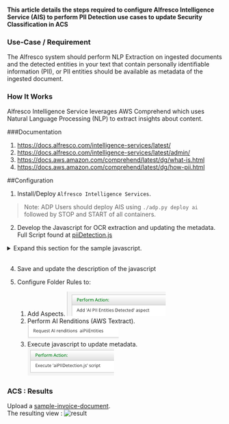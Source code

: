 #### This article details the steps required to configure Alfresco Intelligence Service (AIS) to perform PII Detection use cases to update Security Classification in ACS

### Use-Case / Requirement
The Alfresco system should perform NLP Extraction on ingested documents and the detected entities in your text that contain personally identifiable information (PII), or PII entities should be available as metadata of the ingested document.

### How It Works
Alfresco Intelligence Service leverages AWS Comprehend which uses Natural Language Processing (NLP) to extract insights about content.  

###Documentation
1. https://docs.alfresco.com/intelligence-services/latest/
2. https://docs.alfresco.com/intelligence-services/latest/admin/
3. https://docs.aws.amazon.com/comprehend/latest/dg/what-is.html
4. https://docs.aws.amazon.com/comprehend/latest/dg/how-pii.html


##Configuration
1. Install/Deploy `Alfresco Intelligence Services`.
> Note: ADP Users should deploy AIS using `./adp.py deploy ai` followed by STOP and START of all containers.

2. Develop the Javascript for OCR extraction and updating the metadata.  Full Script found at [piiDetection.js](artifacts/piiDetection.js)

<details>
		<summary>Expand this section for the sample javascript.</summary>
```javascript
		if(schemas[t][key].type == "SSN")
		{
			logger.log(schemas[t][key].type + " Identified ");
			logger.log("parent id: " + document.getParent().id);
										
			var requestBody = '{"id": "zMKc15jZ","groupId": "5643299b-8f8c-4f47-8f62-7cd51cac6766","op": "ADD"}';										

			logger.log(requestBody);
										
																											
			http.post('http://ec2-54-89-143-94.compute-1.amazonaws.com/alfresco/api/-default-/public/gs/versions/1/secured-nodes/' + document.getParent().id + '/securing-marks', requestBody, "application/json;charset=UTF-8", "demo", "demo");
			logger.error(r);									
		}
```


```javascript
		if(schemas[t][key].type == "BANK_ROUTING")
		{
			logger.log(schemas[t][key].type + " Identified ");
			logger.log("parent id: " + document.getParent().id);
										

			var requestBody = '{"id": "zMKc15jZ","groupId": "5643299b-8f8c-4f47-8f62-7cd51cac6766","op": "ADD"}';												
			logger.log(requestBody);
																																		
			http.post('http://ec2-54-89-143-94.compute-1.amazonaws.com/alfresco/api/-default-/public/gs/versions/1/secured-nodes/' + document.getParent().id + '/securing-marks', requestBody, "application/json;charset=UTF-8", "demo", "demo");
			
			logger.error(r);									

		}
```									
</details>

<br/>

4. Save and update the description of the javascript

5.  Configure Folder Rules to:
    1. Add Aspects.
    ![add-aspects](artifacts/5a.png)
    2. Perform AI Renditions (AWS Textract).
    ![ai-rendition](artifacts/5b.png)
    3. Execute javascript to update metadata.
    ![execute-js](artifacts/5c.png)


### ACS : Results
Upload a [sample-invoice-document](artifacts/Invoice-Investment.pdf). <br/>
The resulting view :
![result](artifacts/6.png)
